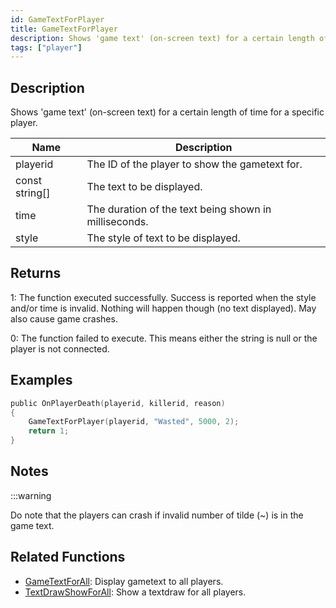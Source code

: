 ```yaml
---
id: GameTextForPlayer
title: GameTextForPlayer
description: Shows 'game text' (on-screen text) for a certain length of time for a specific player.
tags: ["player"]
---
```


## Description

Shows 'game text' (on-screen text) for a certain length of time for a specific player.

| Name           | Description                                           |
| -------------- | ----------------------------------------------------- |
| playerid       | The ID of the player to show the gametext for.        |
| const string[] | The text to be displayed.                             |
| time           | The duration of the text being shown in milliseconds. |
| style          | The style of text to be displayed.                    |

## Returns

1: The function executed successfully. Success is reported when the style and/or time is invalid. Nothing will happen though (no text displayed). May also cause game crashes.

0: The function failed to execute. This means either the string is null or the player is not connected.

## Examples

```c
public OnPlayerDeath(playerid, killerid, reason)
{
    GameTextForPlayer(playerid, "Wasted", 5000, 2);
    return 1;
}
```

## Notes

:::warning

Do note that the players can crash if invalid number of tilde (~) is in the game text.

## Related Functions

- [GameTextForAll](GameTextForAll): Display gametext to all players.
- [TextDrawShowForAll](TextDrawShowForAll): Show a textdraw for all players.
